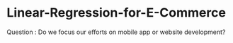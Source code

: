 # Linear-Regression-for-E-Commerce
Question : Do we focus our efforts on mobile app or website development? 
